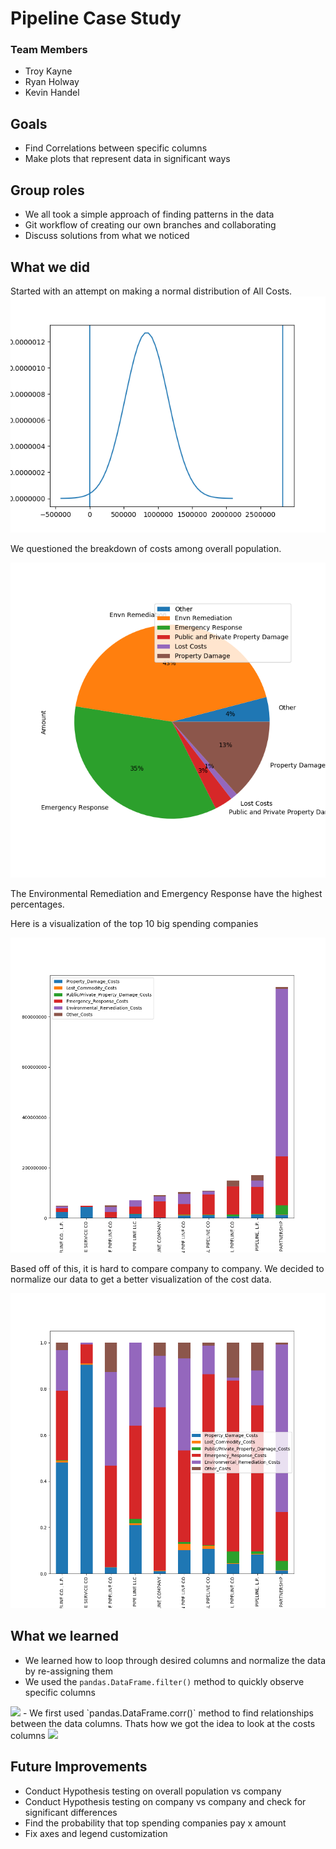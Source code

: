 # Pipeline Case Study

### Team Members
- Troy Kayne
- Ryan Holway
- Kevin Handel

## Goals
- Find Correlations between specific columns
- Make plots that represent data in significant ways


## Group roles
- We all took a simple approach of finding patterns in the data
- Git workflow of creating our own branches and collaborating
- Discuss solutions from what we noticed

## What we did
Started with an attempt on making a normal distribution of All Costs.
<img src='figures/normal_attempt.png' />

We questioned the breakdown of costs among overall population.

<!-- Pie chart here -->
<img src='figures/pie_chart.png' />


The Environmental Remediation and Emergency Response have the highest percentages.

Here is a visualization of the top 10 big spending companies


<!-- big_spenders2.png -->
<img src='figures/big_spenders2.png' />


Based off of this, it is hard to compare company to company. We decided to normalize our data to get a better visualization of the cost data.

<!-- big_spenders.png -->
<img src='figures/big_spenders.png' />

## What we learned
- We learned how to loop through desired columns and normalize the data by re-assigning them
- We used the `pandas.DataFrame.filter()` method to quickly observe specific columns
<img src='figures/costsFilter.png' />
- We first used `pandas.DataFrame.corr()` method to find relationships between the data columns. Thats how we got the idea to look at the costs columns
<img src='figures/corr_df.png' />

## Future Improvements
- Conduct Hypothesis testing on overall population vs company
- Conduct Hypothesis testing on company vs company and check for significant differences
- Find the probability that top spending companies pay x amount
- Fix axes and legend customization

